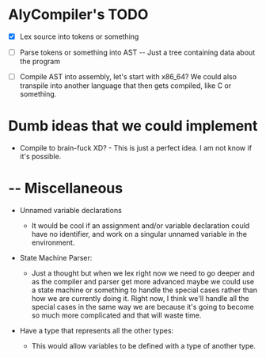 # AlyCompiler's TODO

- [x] Lex source into tokens or something

- [ ] Parse tokens or something into AST -- Just a tree containing data about the program

- [ ] Compile AST into assembly, let's start with x86_64? We could also transpile into another language that then gets compiled, like C or something.

# Dumb ideas that we could implement

- Compile to brain-fuck XD? - This is just a perfect idea. I am not know if it's possible.

# -- Miscellaneous

- Unnamed variable declarations
  - It would be cool if an assignment and/or variable declaration could have no identifier, and work on a singular unnamed variable in the environment.

- State Machine Parser:
  - Just a thought but when we lex right now we need to go deeper and as the compiler and parser get more advanced maybe we could use a state machine or something to handle the special cases rather than how we are currently doing it. Right now, I think we'll handle all the special cases in the same way we are because it's going to become so much more complicated and that will waste time.

- Have a type that represents all the other types:
  - This would allow variables to be defined with a type of another type.
